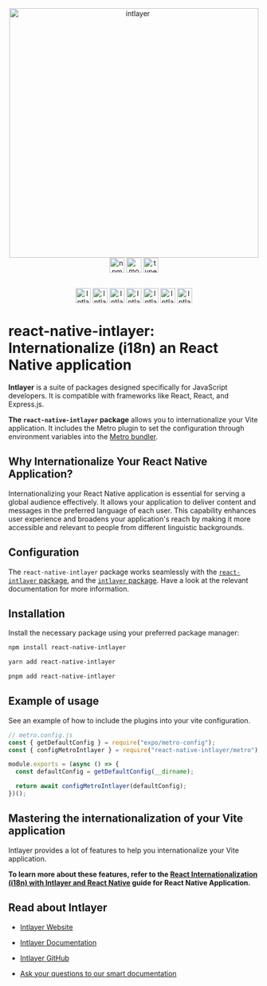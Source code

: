 <div align="center">
  <a href="https://intlayer.org">
    <img src="https://raw.githubusercontent.com/aymericzip/intlayer/572ae9c9acafb74307b81530c1931a8e98990aef/docs/assets/logo.png" width="500" alt="intlayer" />
  </a>
</div>

<div align="center">
  <a href="https://www.npmjs.com/package/react-native-intlayer" target="blank"><img
    align="center"
    alt="npm"
    src="https://img.shields.io/npm/v/react-native-intlayer.svg?labelColor=49516F&color=8994BC&style=for-the-badge"
    height="30" /></a>
  <a href="https://npmjs.org/package/react-native-intlayer" target="blank"><img
      align="center"
      src="https://img.shields.io/npm/dm/react-native-intlayer?labelColor=49516F&color=8994BC&style=for-the-badge"
      alt="monthly downloads"
      height="30"
    /></a>
  <a href="https://npmjs.org/package/react-native-intlayer" target="blank"><img
      align="center"
      src="https://img.shields.io/npm/types/react-native-intlayer?label=types%20included&labelColor=49516F&color=8994BC&style=for-the-badge"
      alt="types included"
      height="30"
    /></a>
</div>

<div>
    <br/>
    <p align="center">
      <a href="https://discord.gg/528mBV4N" target="blank"><img align="center"
         src="https://img.shields.io/badge/discord-5865F2.svg?style=for-the-badge&logo=discord&logoColor=white"
         alt="Intlayer Discord" height="30"/></a>
      <a href="https://www.linkedin.com/company/intlayerorg" target="blank"><img align="center"
         src="https://img.shields.io/badge/linkedin-%231DA1F2.svg?style=for-the-badge&logo=linkedin&logoColor=white"
         alt="Intlayer LinkedIn" height="30"/></a>
      <a href="https://www.facebook.com/intlayer" target="blank"><img align="center"
         src="https://img.shields.io/badge/facebook-4267B2.svg?style=for-the-badge&logo=facebook&logoColor=white"
         alt="Intlayer Facebook" height="30"/></a>
      <a href="https://www.instagram.com/intlayer/" target="blank"><img align="center"
         src="https://img.shields.io/badge/instagram-%23E4405F.svg?style=for-the-badge&logo=Instagram&logoColor=white"
         alt="Intlayer Instagram" height="30"/></a>
      <a href="https://x.com/Intlayer183096" target="blank"><img align="center"
         src="https://img.shields.io/badge/x-1DA1F2.svg?style=for-the-badge&logo=x&logoColor=white"
         alt="Intlayer X" height="30"/></a>
      <a href="https://www.youtube.com/@intlayer" target="blank"><img align="center"
         src="https://img.shields.io/badge/youtube-FF0000.svg?style=for-the-badge&logo=youtube&logoColor=white"
         alt="Intlayer YouTube" height="30"/></a>
      <a href="https://www.tiktok.com/@intlayer" target="blank"><img align="center"
         src="https://img.shields.io/badge/tiktok-000000.svg?style=for-the-badge&logo=tiktok&logoColor=white"
         alt="Intlayer TikTok" height="30"/></a>
      <br>
    </p>
</div>

# react-native-intlayer: Internationalize (i18n) an React Native application

**Intlayer** is a suite of packages designed specifically for JavaScript developers. It is compatible with frameworks like React, React, and Express.js.

**The `react-native-intlayer` package** allows you to internationalize your Vite application. It includes the Metro plugin to set the configuration through environment variables into the [Metro bundler](https://docs.expo.dev/guides/customizing-metro/).

## Why Internationalize Your React Native Application?

Internationalizing your React Native application is essential for serving a global audience effectively. It allows your application to deliver content and messages in the preferred language of each user. This capability enhances user experience and broadens your application's reach by making it more accessible and relevant to people from different linguistic backgrounds.

## Configuration

The `react-native-intlayer` package works seamlessly with the [`react-intlayer` package](https://github.com/aymericzip/intlayer/blob/main/docs/docs/en/packages/react-intlayer/index.md), and the [`intlayer` package](https://github.com/aymericzip/intlayer/blob/main/docs/docs/en/packages/intlayer/index.md). Have a look at the relevant documentation for more information.

## Installation

Install the necessary package using your preferred package manager:

```bash packageManager="npm"
npm install react-native-intlayer
```

```bash packageManager="yarn"
yarn add react-native-intlayer
```

```bash packageManager="pnpm"
pnpm add react-native-intlayer
```

## Example of usage

See an example of how to include the plugins into your vite configuration.

```js
// metro.config.js
const { getDefaultConfig } = require("expo/metro-config");
const { configMetroIntlayer } = require("react-native-intlayer/metro");

module.exports = (async () => {
  const defaultConfig = getDefaultConfig(__dirname);

  return await configMetroIntlayer(defaultConfig);
})();
```

## Mastering the internationalization of your Vite application

Intlayer provides a lot of features to help you internationalize your Vite application.

**To learn more about these features, refer to the [React Internationalization (i18n) with Intlayer and React Native](https://github.com/aymericzip/intlayer/blob/main/docs/docs/en/intlayer_with_react_native+expo.md) guide for React Native Application.**

## Read about Intlayer

- [Intlayer Website](https://intlayer.org)
- [Intlayer Documentation](https://intlayer.org/doc)
- [Intlayer GitHub](https://github.com/aymericzip/intlayer)

- [Ask your questions to our smart documentation](https://intlayer.org/docchat)
